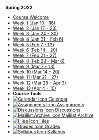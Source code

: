 **Spring 2022**

- [Course Welcome](221/course-welcome)
- [Week 1 (Jan 10 - 16)](221/week-01)
- [Week 2 (Jan 17 - 23)](221/week-02)
- [Week 3 (Jan 24 - 30)](221/week-03)
- [Week 4 (Jan 31 - Feb 6)](221/week-04)
- [Week 5 (Feb 7 - 13)](221/week-05)
- [Week 6 (Feb 14 - 20)](221/week-06)
- [Week 7 (Feb 21 - 27)](221/week-07)
- [Week 8 (Feb 28 - Mar 6)](221/week-08)
- [Week 9 (Mar 7 - 13)](221/week-09)
- [Week 10 (Mar 14 - 20)](221/week-10)
- [Week 11 (Mar 21 - 27)](221/week-11)
- [Week 12 (Mar 28 - Apr 3)](221/week-12)
- [Week 13 (Apr 4 - 10)](221/week-13)
- **Course Tools**
 - [![Calendar Icon](https://icongr.am/fontawesome/calendar.svg?size=16&color=6D6F71) Calendar](https://canvas.sfu.ca/calendar)
 - [![Assignments Icon](https://icongr.am/fontawesome/pencil.svg?size=16&color=6D6F71) Assignments](https://canvas.sfu.ca/courses/67116/assignments)
 - [![Discussions Icon](https://icongr.am/fontawesome/comments-o.svg?size=16&color=6D6F71) Discussions](https://canvas.sfu.ca/courses/67116/discussion_topics)
  - [![Maillist Archive Icon](https://icongr.am/fontawesome/envelope-o.svg?size=16&color=6D6F71) Maillist Archive](https://www2.cs.sfu.ca/CourseCentral/Hypermail/cmpt-363-d2/)
 - [![Files Icon](https://icongr.am/fontawesome/folder.svg?size=16&color=6D6F71) Files](https://canvas.sfu.ca/courses/67116/files)
 - [![Grades Icon](https://icongr.am/fontawesome/calculator.svg?size=16&color=6D6F71) Grades](https://canvas.sfu.ca/courses/67116/gradebook)
 - [![Syllabus Icon](https://icongr.am/fontawesome/list.svg?size=16&color=6D6F71) Syllabus](https://canvas.sfu.ca/courses/67116/assignments/syllabus)  

<br>

<style>
  :root {

    --link-color: #CC0633;
    --link-text-decoration: none;
    --link-text-decoration--hover: underline;
    --pagination-title-color: #CC0633;

  }

  .markdown-section {
    padding: 1rem 40px;
  }

  @media (prefers-color-scheme: dark) {
    :root {
      --link-color: #c8494f;
      --sidebar-name-color: #c8494f;
      --sidebar-nav-link-color: #b2b4b4;
      --sidebar-nav-link-color--active: #c8494f;
      --sidebar-nav-link-border-color--active: #c8494f;
      --sidebar-nav-strong-color: #b2b4b4;
      --navbar-root-color: #b2b4b4;
      --navbar-root-color--active: #c8494f;
    }
  }

</style>
